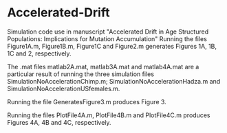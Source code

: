 # Accelerated-Drift
Simulation code use in manuscript "Accelerated Drift in Age Structured Populations: Implications for Mutation Accumulation"
Running the files Figure1A.m, Figure1B.m, Figure1C and Figure2.m generates Figures 1A, 1B, 1C and 2, respectively.

The .mat files matlab2A.mat, matlab3A.mat and matlab4A.mat are a particular result of running 
the three simulation files SimulationNoAccelerationChimp.m; SimulationNoAccelerationHadza.m and SimulationNoAccelerationUSfemales.m.

Running the file GeneratesFigure3.m produces Figure 3.

Running the files PlotFile4A.m, PlotFile4B.m and PlotFile4C.m
produces Figures 4A, 4B and 4C, respectively.
